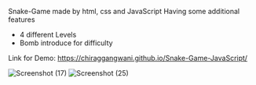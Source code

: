  Snake-Game made by html, css and JavaScript
 Having some additional features 
 - 4 different Levels
 - Bomb introduce for difficulty
 
 Link for Demo:
 https://chiraggangwani.github.io/Snake-Game-JavaScript/
 
 ![Screenshot (17)](https://user-images.githubusercontent.com/117861082/217629654-11541a41-4267-46f7-9425-c4b522d172f2.png)
![Screenshot (25)](https://user-images.githubusercontent.com/117861082/217629671-884af699-1f46-4a77-89d4-09d22bba0b5a.png)
